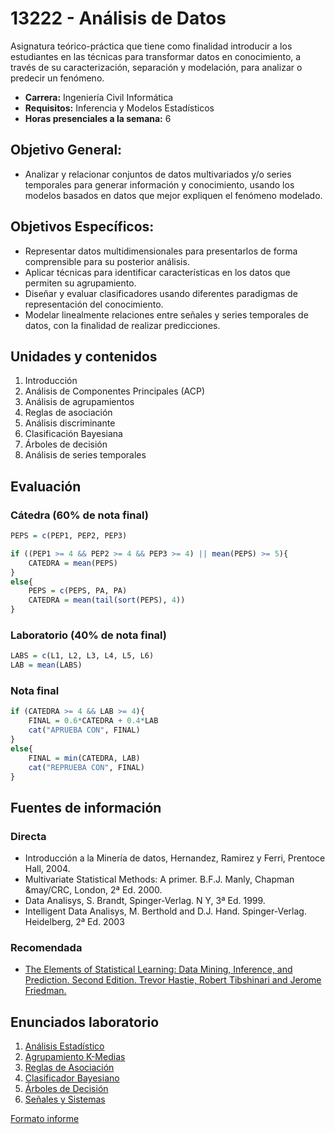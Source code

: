 # 13222 - Análisis de Datos

Asignatura teórico-práctica que tiene como finalidad introducir a los estudiantes en las técnicas para transformar datos en conocimiento, a través de su caracterización, separación y modelación, para analizar o predecir un fenómeno.

- **Carrera:** Ingeniería Civil Informática
- **Requisitos:** Inferencia y Modelos Estadísticos
- **Horas presenciales a la semana:** 6

## Objetivo General: 
- Analizar y relacionar conjuntos de datos multivariados y/o series temporales para generar información y conocimiento, usando los modelos basados en datos que mejor expliquen el fenómeno modelado. 

## Objetivos Específicos: 
- Representar datos multidimensionales para presentarlos de forma comprensible para su posterior análisis. 
- Aplicar técnicas para identificar características en los datos que permiten su agrupamiento. 
- Diseñar y evaluar clasificadores usando diferentes paradigmas de representación del conocimiento.
- Modelar linealmente relaciones entre señales y series temporales de datos, con la finalidad de realizar predicciones.

## Unidades y contenidos
1. Introducción 
2. Análisis de Componentes Principales (ACP)
3. Análisis de agrupamientos
4. Reglas de asociación
5. Análisis discriminante
6. Clasificación Bayesiana 
7. Árboles de decisión 
8. Análisis de series temporales 

## Evaluación

### Cátedra (60% de nota final)
```R
PEPS = c(PEP1, PEP2, PEP3)

if ((PEP1 >= 4 && PEP2 >= 4 && PEP3 >= 4) || mean(PEPS) >= 5){
	CATEDRA = mean(PEPS)
}
else{
	PEPS = c(PEPS, PA, PA)
	CATEDRA = mean(tail(sort(PEPS), 4))
}
```

### Laboratorio (40% de nota final)
```R
LABS = c(L1, L2, L3, L4, L5, L6)
LAB = mean(LABS)
```

### Nota final
```R
if (CATEDRA >= 4 && LAB >= 4){
	FINAL = 0.6*CATEDRA + 0.4*LAB
	cat("APRUEBA CON", FINAL)
}
else{
	FINAL = min(CATEDRA, LAB)
	cat("REPRUEBA CON", FINAL)
}
```

## Fuentes de información

### Directa
 - Introducción a la Minería de datos, Hernandez, Ramirez y Ferri, Prentoce Hall, 2004. 
 - Multivariate Statistical Methods: A primer. B.F.J. Manly, Chapman &may/CRC, London, 2ª Ed. 2000. 
 -  Data Analisys, S. Brandt, Spinger-Verlag. N Y, 3ª Ed. 1999. 
 - Intelligent Data Analisys, M. Berthold and D.J. Hand. Spinger-Verlag. Heidelberg, 2ª Ed. 2003

### Recomendada
- [The Elements of Statistical Learning: Data Mining, Inference, and Prediction. Second Edition. Trevor Hastie, Robert Tibshinari and Jerome Friedman.](https://link.springer.com/content/pdf/10.1007/978-0-387-84858-7.pdf)

## Enunciados laboratorio
1. [Análisis Estadístico](https://www.overleaf.com/read/khyrqwqtbbcq)
2. [Agrupamiento K-Medias](https://www.overleaf.com/read/dzmpmmppkbwt)
3. [Reglas de Asociación](https://www.overleaf.com/read/jzqrgftsnncd)
4. [Clasificador Bayesiano](https://www.overleaf.com/read/xtcykqkqcfrk)
5. [Árboles de Decisión](https://www.overleaf.com/read/rtkvjhvttwgj)
6. [Señales y Sistemas](https://www.overleaf.com/read/zvwnvggpxsdq)

[Formato informe](https://www.overleaf.com/read/ftmpkkkhzcms)

